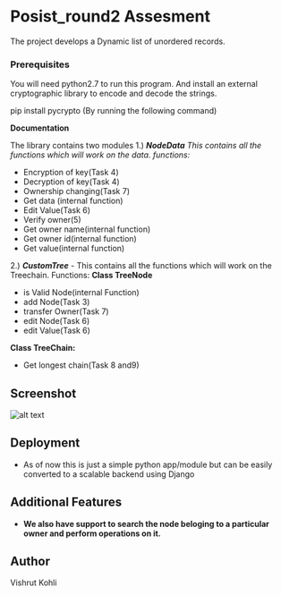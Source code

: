 # Posist_round2 Assesment

The project develops a Dynamic list of unordered records. 

### Prerequisites

You will need python2.7 to run this program. 
And install an external cryptographic library to encode and decode the strings.

pip install pycrypto (By running the following command)

**Documentation**

The library contains two modules 
1.) ***NodeData*** 
*This contains all the functions which will work on the data. 
functions:*
- Encryption of key(Task 4)
- Decryption of key(Task 4)
- Ownership changing(Task 7)
- Get data (internal function)
- Edit Value(Task 6)
- Verify owner(5)
- Get owner name(internal function)
- Get owner id(internal function)
- Get value(internal function)
                     
2.) ***CustomTree***  - This contains all the functions which will work on the Treechain. 
Functions:
**Class TreeNode**
- is Valid Node(internal Function)
- add Node(Task 3)
- transfer Owner(Task 7)
- edit Node(Task 6)
- edit Value(Task 6)                     

**Class TreeChain:**
- Get longest chain(Task 8 and9)               
                     
## Screenshot
![alt text](https://i.imgur.com/SiFF8FE.png)
## Deployment
- As of now this is just a simple python app/module but can be easily converted to a scalable backend using Django 

## Additional Features
- **We also have support to search the node beloging to a particular owner and perform operations on it.**

## Author

Vishrut Kohli


